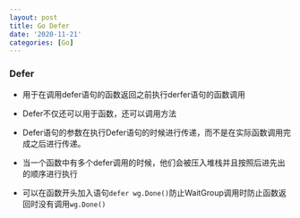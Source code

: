 ```yaml
---
layout: post
title: Go Defer
date: '2020-11-21'
categories: [Go]
---
```


### Defer

- 用于在调用defer语句的函数返回之前执行derfer语句的函数调用

- Defer不仅还可以用于函数，还可以调用方法

- Defer语句的参数在执行Defer语句的时候进行传递，而不是在实际函数调用完成之后进行传递。

- 当一个函数中有多个defer调用的时候，他们会被压入堆栈并且按照后进先出的顺序进行执行

- 可以在函数开头加入语句`defer wg.Done()`防止WaitGroup调用时防止函数返回时没有调用`wg.Done()`
